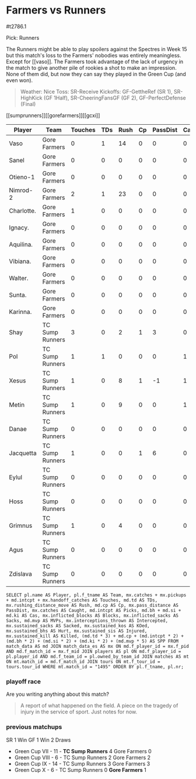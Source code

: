 # Farmers vs Runners

#t2786.1

Pick: Runners

The Runners might be able to play spoilers against the Spectres in Week 15 but this match's loss to the Farmers' nobodies was entirely meaningless. Except for [[vaso]]. The Farmers took advantage of the lack of urgency in the match to give another pile of rookies a shot to make an impression. None of them did, but now they can say they played in the Green Cup (and even won).

> Weather: Nice
> Toss: SR-Receive
> Kickoffs: GF-GettheRef (SR 1), SR-HighKick (GF 1Half), SR-CheeringFansGF (GF 2), GF-PerfectDefense (Final)

[[sumprunners]][[gorefarmers]][[gcxi]]



| Player    | Team            | Touches | TDs  | Rush | Cp   | PassDist | Caught | Picks | Cas  | Blocks | Sacks | MVPs | Intercepted | Sacked | KOed | Hurt | Injured | Killed | SPP  |
|-----------|-----------------|---------|------|------|------|----------|--------|-------|------|--------|-------|------|-------------|--------|------|------|---------|--------|------|
| Vaso       | Gore Farmers    |       0 |    1 |   14 |    0 |        0 |      0 |     0 |    0 |      3 |     0 |    1 |           0 |      0 |    0 |    0 |       0 |      0 |    8 |
| Sanel      | Gore Farmers    |       0 |    0 |    0 |    0 |        0 |      0 |     0 |    0 |      5 |     0 |    0 |           0 |      0 |    0 |    0 |       0 |      0 |    0 |
| Otieno-1   | Gore Farmers    |       0 |    0 |    0 |    0 |        0 |      0 |     0 |    0 |      0 |     0 |    0 |           0 |      0 |    0 |    0 |       0 |      0 |    0 |
| Nimrod-2   | Gore Farmers    |       2 |    1 |   23 |    0 |        0 |      0 |     0 |    0 |      2 |     1 |    0 |           0 |      0 |    0 |    0 |       0 |      0 |    3 |
| Charlotte. | Gore Farmers    |       1 |    0 |    0 |    0 |        0 |      0 |     0 |    0 |      1 |     0 |    0 |           0 |      0 |    0 |    0 |       0 |      0 |    0 |
| Ignacy.    | Gore Farmers    |       0 |    0 |    0 |    0 |        0 |      0 |     0 |    0 |      2 |     0 |    0 |           0 |      0 |    0 |    0 |       0 |      0 |    0 |
| Aquilina.  | Gore Farmers    |       0 |    0 |    0 |    0 |        0 |      0 |     0 |    0 |      2 |     0 |    0 |           0 |      0 |    0 |    0 |       0 |      0 |    0 |
| Vibiana.   | Gore Farmers    |       0 |    0 |    0 |    0 |        0 |      0 |     0 |    0 |      3 |     0 |    0 |           0 |      0 |    0 |    0 |       0 |      0 |    0 |
| Walter.    | Gore Farmers    |       0 |    0 |    0 |    0 |        0 |      0 |     0 |    0 |      3 |     0 |    0 |           0 |      0 |    0 |    0 |       0 |      0 |    0 |
| Sunta.     | Gore Farmers    |       0 |    0 |    0 |    0 |        0 |      0 |     0 |    0 |      2 |     0 |    0 |           0 |      0 |    0 |    0 |       0 |      0 |    0 |
| Karinna.   | Gore Farmers    |       0 |    0 |    0 |    0 |        0 |      0 |     0 |    0 |      1 |     0 |    0 |           0 |      0 |    0 |    0 |       0 |      0 |    0 |
| Shay       | TC Sump Runners |       3 |    0 |    2 |    1 |        3 |      0 |     0 |    0 |      0 |     0 |    0 |           0 |      0 |    1 |    0 |       0 |      0 |    1 |
| Pol        | TC Sump Runners |       1 |    1 |    0 |    0 |        0 |      1 |     0 |    0 |      1 |     0 |    0 |           0 |      0 |    1 |    0 |       0 |      0 |    3 |
| Xesus      | TC Sump Runners |       1 |    0 |    8 |    1 |       -1 |      1 |     0 |    0 |      3 |     0 |    1 |           0 |      1 |    1 |    0 |       0 |      0 |    6 |
| Metin      | TC Sump Runners |       1 |    0 |    9 |    0 |        0 |      1 |     0 |    0 |      0 |     0 |    0 |           0 |      0 |    1 |    0 |       0 |      0 |    0 |
| Danae      | TC Sump Runners |       0 |    0 |    0 |    0 |        0 |      0 |     0 |    0 |      5 |     0 |    0 |           0 |      0 |    1 |    0 |       0 |      0 |    0 |
| Jacquetta  | TC Sump Runners |       1 |    0 |    0 |    1 |        6 |      0 |     0 |    0 |      0 |     0 |    0 |           0 |      0 |    1 |    0 |       0 |      0 |    1 |
| Eylul      | TC Sump Runners |       0 |    0 |    0 |    0 |        0 |      0 |     0 |    0 |      2 |     0 |    0 |           0 |      0 |    0 |    0 |       0 |      0 |    0 |
| Hoss       | TC Sump Runners |       0 |    0 |    0 |    0 |        0 |      0 |     0 |    0 |      1 |     0 |    0 |           0 |      0 |    0 |    1 |       0 |      0 |    0 |
| Grimnus    | TC Sump Runners |       1 |    0 |    4 |    0 |        0 |      0 |     0 |    0 |      1 |     0 |    0 |           0 |      0 |    2 |    0 |       0 |      0 |    0 |
| Agus       | TC Sump Runners |       0 |    0 |    0 |    0 |        0 |      0 |     0 |    0 |      3 |     0 |    0 |           0 |      0 |    0 |    0 |       0 |      0 |    0 |
| Zdislava   | TC Sump Runners |       0 |    0 |    0 |    0 |        0 |      0 |     0 |    0 |      2 |     0 |    0 |           0 |      0 |    0 |    1 |       0 |      0 |    0 |


```
SELECT pl.name AS Player, pl.f_tname AS Team, mx.catches + mx.pickups + md.intcpt + mx.handoff_catches AS Touches, md.td AS TDs, mx.rushing_distance_move AS Rush, md.cp AS Cp,	mx.pass_distance AS PassDist, mx.catches AS Caught, md.intcpt AS Picks, md.bh + md.si + md.ki AS Cas, mx.inflicted_blocks AS Blocks, mx.inflicted_sacks AS Sacks, md.mvp AS MVPs, mx.interceptions_thrown AS Intercepted, mx.sustained_sacks AS Sacked, mx.sustained_kos AS KOed, mx.sustained_bhs AS Hurt, mx.sustained_sis AS Injured, mx.sustained_kill AS Killed, (md.td * 3) + md.cp + (md.intcpt * 2) + (md.bh * 2) + (md.si * 2) + (md.ki * 2) + (md.mvp * 5) AS SPP FROM match_data AS md JOIN match_data_es AS mx ON md.f_player_id = mx.f_pid AND md.f_match_id = mx.f_mid JOIN players AS pl ON md.f_player_id = pl.player_id AND md.f_team_id = pl.owned_by_team_id JOIN matches AS mt ON mt.match_id = md.f_match_id JOIN tours ON mt.f_tour_id = tours.tour_id WHERE mt.match_id = "1495" ORDER BY pl.f_tname, pl.nr;
```

### playoff race



Are you writing anything about this match?

> A report of what happened on the field.
> A piece on the tragedy of injury in the service of sport.
> Just notes for now.

### previous matchups

SR 1 Win
GF 1 Win
2 Draws

* Green Cup VII - 11 - **TC Sump Runners** 4 Gore Farmers 0
* Green Cup VIII - 6 - TC Sump Runners 2 Gore Farmers 2
* Green Cup IX - 14 - TC Sump Runners 3 Gore Farmers 3
* Green Cup X - 6 - TC Sump Runners 0 **Gore Farmers** 1
